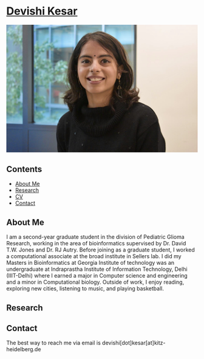 # [Devishi Kesar](https://devishi.github.io/)

![Screenshot](examples/profile-photo.jpg)

## Contents
- [About Me](#about)
- [Research](#research)
- [CV](https://jekyllrb.com/) 
- [Contact](#contact)

## About Me

I am a second-year graduate student in the division of Pediatric Glioma Research, working in the area of bioinformatics supervised by Dr. David T.W. Jones and Dr. RJ Autry. Before joining as a graduate student, I worked a computational associate at the broad institute in Sellers lab. I did my Masters in Bioinformatics at Georgia Institute of technology was an undergraduate at Indraprastha Institute of Information Technology, Delhi (IIIT-Delhi) where I earned a major in Computer science and engineering and a minor in Computational biology. 
Outside of work, I enjoy reading, exploring new cities, listening to music, and playing basketball.

## Research


## Contact

The best way to reach me via email is devishi[dot]kesar[at]kitz-heidelberg.de